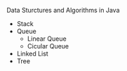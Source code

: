 Data Sturctures and Algorithms in Java

  * Stack
  * Queue
    * Linear Queue
    * Cicular Queue
  * Linked List
  * Tree
